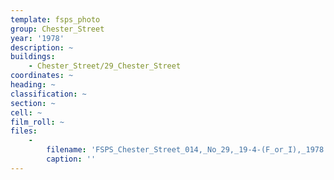 ```yaml
---
template: fsps_photo
group: Chester_Street
year: '1978'
description: ~
buildings:
    - Chester_Street/29_Chester_Street
coordinates: ~
heading: ~
classification: ~
section: ~
cell: ~
film_roll: ~
files:
    -
        filename: 'FSPS_Chester_Street_014,_No_29,_19-4-(F_or_I),_1978.png'
        caption: ''
---
```

